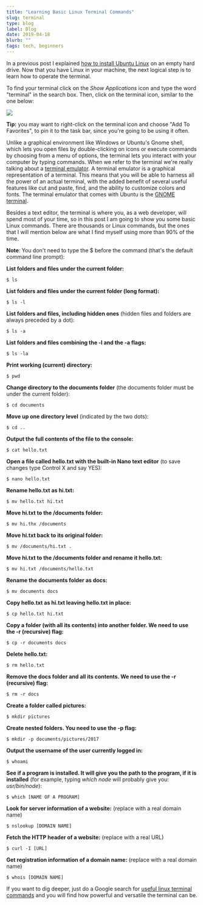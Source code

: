 ```yaml
---
title: "Learning Basic Linux Terminal Commands"
slug: terminal
type: blog
label: Blog
date: 2019-04-18
blurb: ""
tags: tech, beginners
---
```


In a previous post I explained [how to install Ubuntu Linux](/ubuntu/) on an empty hard drive. Now that you have Linux in your machine, the next logical step is to learn how to operate the terminal.

To find your terminal click on the *Show Applications* icon and type the word "terminal" in the search box. Then, click on the terminal icon, similar to the one below:

<img src="/img/term.png" />

**Tip:** you may want to right-click on the terminal icon and choose "Add To Favorites", to pin it to the task bar, since you're going to be using it often.

Unlike a graphical environment like Windows or Ubuntu's Gnome shell, which lets you open files by double-clicking on icons or execute commands by choosing from a menu of options, the terminal lets you interact with your computer by typing commands. When we refer to the  terminal we're really talking about a [terminal emulator](https://en.wikipedia.org/wiki/Terminal_emulator). A terminal emulator is a graphical representation of a terminal. This means that you will be able to harness all the power of an actual terminal, with the added benefit of several useful features like cut and paste, find, and the ability to customize colors and fonts. The terminal emulator that comes with Ubuntu is the [GNOME terminal](https://en.wikipedia.org/wiki/GNOME_Terminal). 

Besides a text editor, the terminal is where you, as a web developer, will spend most of your time, so in this post I am going to show you some basic Linux commands. There are thousands or Linux commands, but the ones that I will mention below are what I find myself using more than 90% of the time. 

**Note**: You don't need to type the $ before the command (that's the default command line prompt):

**List folders and files under the current folder:**
```
$ ls 
```

**List folders and files under the current folder (long format):**
```
$ ls -l
```

**List folders and files, including hidden ones** (hidden files and folders are always preceded by a dot):
```
$ ls -a
```
**List folders and files combining the -l and the -a flags:**
```
$ ls -la
```
**Print working (current) directory:**
```
$ pwd
```

**Change directory to the documents folder** (the documents folder must be under the current folder):
```
$ cd documents
```

**Move up one directory level** (indicated by the two dots):
```
$ cd ..
```

**Output the full contents of the file to the console:**
```
$ cat hello.txt
```

**Open a file called hello.txt with the built-in Nano text editor** (to save changes type Control X and say YES):
```
$ nano hello.txt
```
**Rename hello.txt as hi.txt:**
```
$ mv hello.txt hi.txt
```
**Move hi.txt to the /documents folder:**
```
$ mv hi.thx /documents
```
**Move hi.txt back to its original folder:** 
```
$ mv /documents/hi.txt .
```
**Move hi.txt to the /documents folder and rename it hello.txt:**
```
$ mv hi.txt /documents/hello.txt
```

**Rename the documents folder as docs:**
```
$ mv documents docs
```
**Copy hello.txt as hi.txt leaving hello.txt in place:**
```
$ cp hello.txt hi.txt
```
**Copy a folder (with all its contents) into another folder. We need to use the -r (recursive) flag:**
```
$ cp -r documents docs
```
**Delete hello.txt:**
```
$ rm hello.txt
```
**Remove the docs folder and all its contents. We need to use the -r (recursive) flag:**
```
$ rm -r docs
```
**Create a folder called pictures:**
```
$ mkdir pictures
```
**Create nested folders. You need to use the -p flag:**
```
$ mkdir -p documents/pictures/2017
```
**Output the username of the user currently logged in:**
```
$ whoami
```
**See if a program is installed. It will give you the path to the program, if it is installed** (for example, typing *which node* will probably give you: *usr/bin/node*):
```
$ which [NAME OF A PROGRAM]
```
**Look for server information of a website:** (replace with a real domain name)
```
$ nslookup [DOMAIN NAME]
```
**Fetch the HTTP header of a website:** (replace with a real URL)
```
$ curl -I [URL]
```
**Get registration information of a domain name:** (replace with a real domain name)
```
$ whois [DOMAIN NAME]
```

If you want to dig deeper, just do a Google search for [useful linux terminal commands](https://www.google.com/search?ei=dRa5XIf_E6-O5wL_lprIDg&q=useful+linux+terminal+commands&oq=useful+linux+terminal+commands&gs_l=psy-ab.3..0.4052.7452..8574...5.0..0.128.1055.0j9......0....1..gws-wiz.......0i71j35i304i39j0i7i30j0i13j0i8i7i30j0i7i5i30j0i13i5i30j0i8i13i30.gmH5nuLkc9E) and you will find how powerful and versatile the terminal can be.


